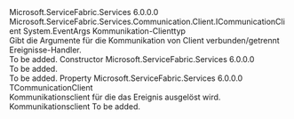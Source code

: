 <Type Name="CommunicationClientEventArgs&lt;TCommunicationClient&gt;" FullName="Microsoft.ServiceFabric.Services.Communication.Client.CommunicationClientEventArgs&lt;TCommunicationClient&gt;">
  <TypeSignature Language="C#" Value="public class CommunicationClientEventArgs&lt;TCommunicationClient&gt; : EventArgs where TCommunicationClient : ICommunicationClient" />
  <TypeSignature Language="ILAsm" Value=".class public auto ansi beforefieldinit CommunicationClientEventArgs`1&lt;(class Microsoft.ServiceFabric.Services.Communication.Client.ICommunicationClient) TCommunicationClient&gt; extends System.EventArgs" />
  <TypeSignature Language="DocId" Value="T:Microsoft.ServiceFabric.Services.Communication.Client.CommunicationClientEventArgs`1" />
  <TypeSignature Language="VB.NET" Value="Public Class CommunicationClientEventArgs(Of TCommunicationClient)&#xA;Inherits EventArgs" />
  <TypeSignature Language="F#" Value="type CommunicationClientEventArgs&lt;'CommunicationClient (requires 'CommunicationClient :&gt; ICommunicationClient)&gt; = class&#xA;    inherit EventArgs" />
  <AssemblyInfo>
    <AssemblyName>Microsoft.ServiceFabric.Services</AssemblyName>
    <AssemblyVersion>6.0.0.0</AssemblyVersion>
  </AssemblyInfo>
  <TypeParameters>
    <TypeParameter Name="TCommunicationClient">
      <Constraints>
        <InterfaceName>Microsoft.ServiceFabric.Services.Communication.Client.ICommunicationClient</InterfaceName>
      </Constraints>
    </TypeParameter>
  </TypeParameters>
  <Base>
    <BaseTypeName>System.EventArgs</BaseTypeName>
  </Base>
  <Interfaces />
  <Docs>
    <typeparam name="TCommunicationClient">Kommunikation-Clienttyp</typeparam>
    <summary>
            Gibt die Argumente für die Kommunikation von Client verbunden/getrennt Ereignisse-Handler.
            </summary>
    <remarks>To be added.</remarks>
  </Docs>
  <Members>
    <Member MemberName=".ctor">
      <MemberSignature Language="C#" Value="public CommunicationClientEventArgs ();" />
      <MemberSignature Language="ILAsm" Value=".method public hidebysig specialname rtspecialname instance void .ctor() cil managed" />
      <MemberSignature Language="DocId" Value="M:Microsoft.ServiceFabric.Services.Communication.Client.CommunicationClientEventArgs`1.#ctor" />
      <MemberSignature Language="VB.NET" Value="Public Sub New ()" />
      <MemberType>Constructor</MemberType>
      <AssemblyInfo>
        <AssemblyName>Microsoft.ServiceFabric.Services</AssemblyName>
        <AssemblyVersion>6.0.0.0</AssemblyVersion>
      </AssemblyInfo>
      <Parameters />
      <Docs>
        <summary>To be added.</summary>
        <remarks>To be added.</remarks>
      </Docs>
    </Member>
    <Member MemberName="Client">
      <MemberSignature Language="C#" Value="public TCommunicationClient Client { get; set; }" />
      <MemberSignature Language="ILAsm" Value=".property instance !TCommunicationClient Client" />
      <MemberSignature Language="DocId" Value="P:Microsoft.ServiceFabric.Services.Communication.Client.CommunicationClientEventArgs`1.Client" />
      <MemberSignature Language="VB.NET" Value="Public Property Client As TCommunicationClient" />
      <MemberSignature Language="F#" Value="member this.Client : 'CommunicationClient with get, set" Usage="Microsoft.ServiceFabric.Services.Communication.Client.CommunicationClientEventArgs&lt;'CommunicationClient (requires 'CommunicationClient :&gt; Microsoft.ServiceFabric.Services.Communication.Client.ICommunicationClient)&gt;.Client" />
      <MemberType>Property</MemberType>
      <AssemblyInfo>
        <AssemblyName>Microsoft.ServiceFabric.Services</AssemblyName>
        <AssemblyVersion>6.0.0.0</AssemblyVersion>
      </AssemblyInfo>
      <ReturnValue>
        <ReturnType>TCommunicationClient</ReturnType>
      </ReturnValue>
      <Docs>
        <summary>
            Kommunikationsclient für die das Ereignis ausgelöst wird.
            </summary>
        <value>Kommunikationsclient</value>
        <remarks>To be added.</remarks>
      </Docs>
    </Member>
  </Members>
</Type>